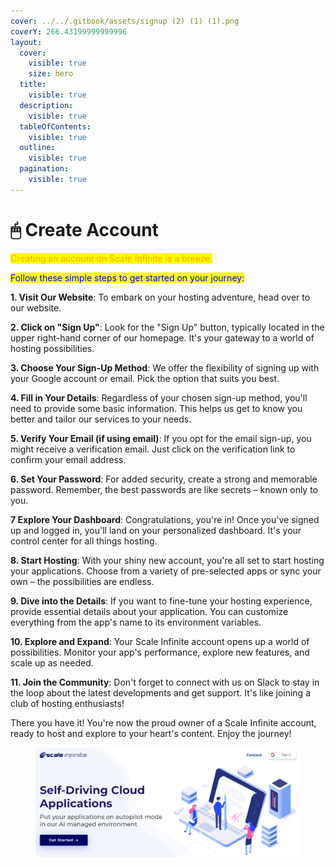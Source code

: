 ```yaml
---
cover: ../../.gitbook/assets/signup (2) (1) (1).png
coverY: 266.43199999999996
layout:
  cover:
    visible: true
    size: hero
  title:
    visible: true
  description:
    visible: true
  tableOfContents:
    visible: true
  outline:
    visible: true
  pagination:
    visible: true
---
```


# 🖱 Create Account

<mark style="color:orange;">Creating an account on Scale Infinite is a breeze.</mark>

&#x20;<mark style="color:blue;">Follow these simple steps to get started on your journey:</mark>

**1. Visit Our Website**: To embark on your hosting adventure, head over to our website.

**2. Click on "Sign Up"**: Look for the "Sign Up" button, typically located in the upper right-hand corner of our homepage. It's your gateway to a world of hosting possibilities.

**3. Choose Your Sign-Up Method**: We offer the flexibility of signing up with your Google account or email. Pick the option that suits you best.

**4. Fill in Your Details**: Regardless of your chosen sign-up method, you'll need to provide some basic information. This helps us get to know you better and tailor our services to your needs.

**5. Verify Your Email (if using email)**: If you opt for the email sign-up, you might receive a verification email. Just click on the verification link to confirm your email address.

**6. Set Your Password**: For added security, create a strong and memorable password. Remember, the best passwords are like secrets – known only to you.

**7 Explore Your Dashboard**: Congratulations, you're in! Once you've signed up and logged in, you'll land on your personalized dashboard. It's your control center for all things hosting.

**8. Start Hosting**: With your shiny new account, you're all set to start hosting your applications. Choose from a variety of pre-selected apps or sync your own – the possibilities are endless.

**9. Dive into the Details**: If you want to fine-tune your hosting experience, provide essential details about your application. You can customize everything from the app's name to its environment variables.

**10. Explore and Expand**: Your Scale Infinite account opens up a world of possibilities. Monitor your app's performance, explore new features, and scale up as needed.

**11. Join the Community**: Don't forget to connect with us on Slack to stay in the loop about the latest developments and get support. It's like joining a club of hosting enthusiasts!

There you have it! You're now the proud owner of a Scale Infinite account, ready to host and explore to your heart's content. Enjoy the journey!



<figure><img src="../../.gitbook/assets/signup (2) (1).png" alt=""><figcaption></figcaption></figure>
